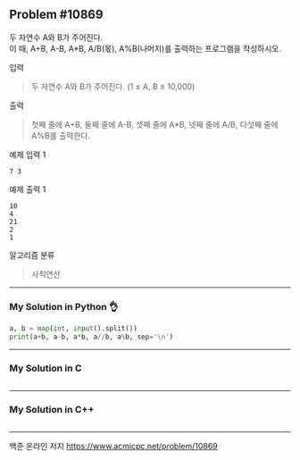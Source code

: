 ## Problem #10869

두 자연수 A와 B가 주어진다.\
이 때, A+B, A-B, A*B, A/B(몫), A%B(나머지)를 출력하는 프로그램을 작성하시오. 

입력
> 두 자연수 A와 B가 주어진다. (1 ≤ A, B ≤ 10,000)

출력
> 첫째 줄에 A+B, 둘째 줄에 A-B, 셋째 줄에 A*B, 넷째 줄에 A/B, 다섯째 줄에 A%B를 출력한다.


예제 입력 1
```
7 3
```

예제 출력 1
```
10
4
21
2
1
```

알고리즘 분류
> 사칙연산

***
### My Solution in Python :ok_hand:
```python
a, b = map(int, input().split())
print(a+b, a-b, a*b, a//b, a%b, sep='\n')

```
***
### My Solution in C
```c
```
***
### My Solution in C++
```c++
```
***
백준 온라인 저지 https://www.acmicpc.net/problem/10869
